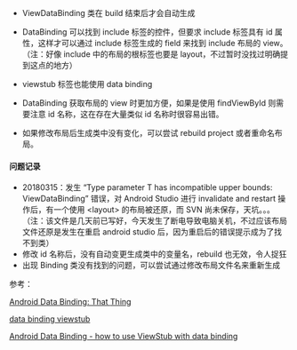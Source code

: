 + ViewDataBinding 类在 build 结束后才会自动生成


+ DataBinding 可以找到 include 标签的控件，但要求 include 标签具有 id 属性，这样才可以通过 include 标签生成的 field 来找到 include 布局的 view。（注：好像 include 中的布局的根标签也要是 layout，不过暂时没找过明确提到这点的地方）
+ viewstub 标签也能使用 data binding
+ DataBinding 获取布局的 view 时更加方便，如果是使用 findViewById 则需要注意 id 名称，这在存在大量类似 id 名称时很容易出错。
+ 如果修改布局后生成类中没有变化，可以尝试 rebuild project 或者重命名布局。




#### 问题记录

+ 20180315：发生 “Type parameter T has incompatible upper bounds: ViewDataBinding” 错误，对 Android Studio 进行 invalidate and restart 操作后，有一个使用 \<layout> 的布局被还原，而 SVN 尚未保存，天坑。。。（注：该文件是几天前已写好，今天发生了断电导致电脑关机，不过应该布局文件还原是发生在重启 android studio 后，因为重启后的错误提示成为了找不到类） 
+ 修改 id 名称后，没有自动变更生成类中的变量名，rebuild 也无效，令人捉狂
+ 出现 Binding 类没有找到的问题，可以尝试通过修改布局文件名来重新生成


参考：

[Android Data Binding: That <include> Thing](https://medium.com/google-developers/android-data-binding-that-include-thing-1c8791dd6038)

[data binding viewstub](https://developer.android.com/topic/libraries/data-binding/index.html#viewstubs)

[Android Data Binding - how to use ViewStub with data binding](https://stackoverflow.com/questions/34712952/android-data-binding-how-to-use-viewstub-with-data-binding)